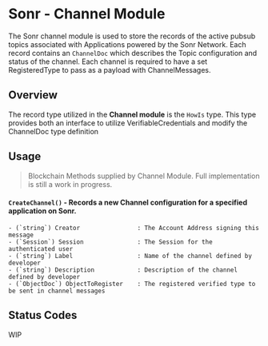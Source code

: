 # Sonr - Channel Module

The Sonr channel module is used to store the records of the active pubsub topics associated with Applications powered by the Sonr Network. Each record contains an `ChannelDoc` which describes the Topic configuration and status of the channel. Each channel is required to have a set RegisteredType to pass as a payload with ChannelMessages.

## Overview

The record type utilized in the **Channel module** is the `HowIs` type. This type provides both an interface to utilize VerifiableCredentials and modify the ChannelDoc type definition

## Usage

> Blockchain Methods supplied by Channel Module. Full implementation is still a work in progress.

#### `CreateChannel()` - Records a new Channel configuration for a specified application on Sonr.

    - (`string`) Creator                : The Account Address signing this message
    - (`Session`) Session               : The Session for the authenticated user
    - (`string`) Label                  : Name of the channel defined by developer
    - (`string`) Description            : Description of the channel defined by developer
    - (`ObjectDoc`) ObjectToRegister    : The registered verified type to be sent in channel messages

## Status Codes

WIP
